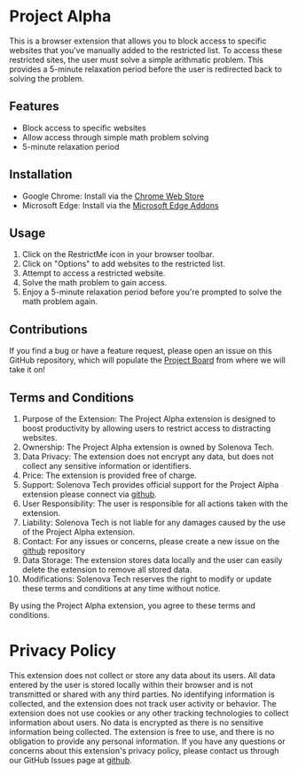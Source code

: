 # Project Alpha
This is a browser extension that allows you to block access to specific websites that you've manually added to the restricted list. To access these restricted sites, the user must solve a simple arithmatic problem. This provides a 5-minute relaxation period before the user is redirected back to solving the problem.

## Features
- Block access to specific websites
- Allow access through simple math problem solving
- 5-minute relaxation period

## Installation
- Google Chrome: Install via the [Chrome Web Store](https://chrome.google.com/webstore/detail/project-alpha/pjgopjhmnbgiokgioagigfpmabeopodn)
- Microsoft Edge: Install via the [Microsoft Edge Addons](https://microsoftedge.microsoft.com/addons/detail/alpha/nedlafnkjmlmnnobbkjmljelpnchhcfc)

## Usage
1. Click on the RestrictMe icon in your browser toolbar.
2. Click on "Options" to add websites to the restricted list.
3. Attempt to access a restricted website.
4. Solve the math problem to gain access.
5. Enjoy a 5-minute relaxation period before you're prompted to solve the math problem again.

## Contributions
If you find a bug or have a feature request, please open an issue on this GitHub repository, which will populate the [Project Board](https://github.com/orgs/solenova-tech/projects/1/views/1) from where we will take it on!

## Terms and Conditions

 1. Purpose of the Extension: The Project Alpha extension is designed to boost productivity by allowing users to restrict access to distracting websites.
 2. Ownership: The Project Alpha extension is owned by Solenova Tech.
 3. Data Privacy: The extension does not encrypt any data, but does not collect any sensitive information or identifiers.
 4. Price: The extension is provided free of charge.
 5. Support: Solenova Tech provides official support for the Project Alpha extension please connect via [github](https://github.com/solenova-tech/project-alpha-public/issues).
 6. User Responsibility: The user is responsible for all actions taken with the extension.
 7. Liability: Solenova Tech is not liable for any damages caused by the use of the Project Alpha extension.
 8. Contact: For any issues or concerns, please create a new issue on the [github](https://github.com/solenova-tech/project-alpha-public/issues) repository
 9. Data Storage: The extension stores data locally and the user can easily delete the extension to remove all stored data.
10. Modifications: Solenova Tech reserves the right to modify or update these terms and conditions at any time without notice.

By using the Project Alpha extension, you agree to these terms and conditions.

# Privacy Policy

This extension does not collect or store any data about its users. All data entered by the user is stored locally within their browser and is not transmitted or shared with any third parties. No identifying information is collected, and the extension does not track user activity or behavior. The extension does not use cookies or any other tracking technologies to collect information about users. No data is encrypted as there is no sensitive information being collected. The extension is free to use, and there is no obligation to provide any personal information. If you have any questions or concerns about this extension's privacy policy, please contact us through our GitHub Issues page at [github](https://github.com/solenova-tech/project-alpha-public/issues).
